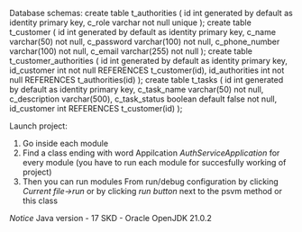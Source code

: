 Database schemas: 
create table t_authorities (
  id int generated by default as identity primary key,
  c_role varchar not null unique
);
create table t_customer (
  id int generated by default as identity primary key,
  c_name varchar(50) not null, 
  c_password varchar(100) not null,
  c_phone_number varchar(100) not null,
  c_email varchar(255) not null
);
create table t_customer_authorities (
  id int generated by default as identity primary key,
  id_customer int not null REFERENCES t_customer(id),
  id_authorities int not null REFERENCES t_authorities(id)
);
create table t_tasks (
  id int generated by default as identity primary key,
  c_task_name varchar(50) not null, 
  c_description varchar(500),
  c_task_status boolean default false not null,
  id_customer int REFERENCES t_customer(id)
);


Launch project: 
1. Go inside each module
2. Find a class ending with word Appilcation *AuthServiceApplication* for every module (you have to run each module for succesfully working of project)
3. Then you can run modules From run/debug configuration by clicking *Current file->run* or by clicking *run button* next to the psvm method or this class

*Notice* 
Java version - 17
SKD - Oracle OpenJDK 21.0.2

